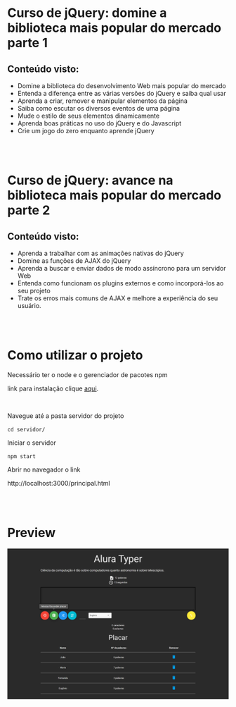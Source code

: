 # Curso de jQuery: domine a biblioteca mais popular do mercado parte 1


## Conteúdo visto:

<ul>
  <li> Domine a biblioteca do desenvolvimento Web mais popular do mercado
  <li> Entenda a diferença entre as várias versões do jQuery e saiba qual usar
  <li> Aprenda a criar, remover e manipular elementos da página
  <li> Saiba como escutar os diversos eventos de uma página
  <li> Mude o estilo de seus elementos dinamicamente
  <li> Aprenda boas práticas no uso do jQuery e do Javascript
  <li> Crie um jogo do zero enquanto aprende jQuery
</ul>

<br>
<br>

# Curso de jQuery: avance na biblioteca mais popular do mercado parte 2

## Conteúdo visto:

- Aprenda a trabalhar com as animações nativas do jQuery
- Domine as funções de AJAX do jQuery
- Aprenda a buscar e enviar dados de modo assíncrono para um servidor Web
- Entenda como funcionam os plugins externos e como incorporá-los ao seu projeto
- Trate os erros mais comuns de AJAX e melhore a experiência do seu usuário.

<br>
<br>

# Como utilizar o projeto
Necessário ter o node e o gerenciador de pacotes npm 

link para instalação clique <a href="https://rockcontent.com/br/blog/npm/#3">aqui</a>.

<br>

Navegue até a pasta servidor do projeto
``` 
cd servidor/
```
Iniciar o servidor
``` 
npm start
```

Abrir no navegador o link

http://localhost:3000/principal.html

<br>
<br>

# Preview

<img src="preview.png">